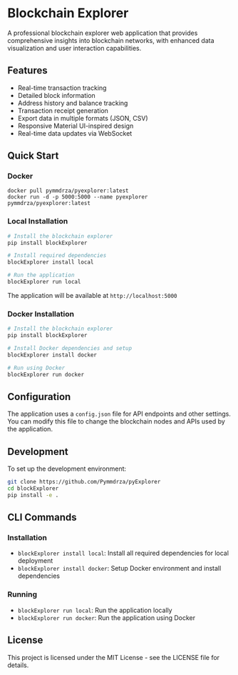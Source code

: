 # Blockchain Explorer

A professional blockchain explorer web application that provides comprehensive insights into blockchain networks, with enhanced data visualization and user interaction capabilities.

## Features

- Real-time transaction tracking
- Detailed block information
- Address history and balance tracking
- Transaction receipt generation
- Export data in multiple formats (JSON, CSV)
- Responsive Material UI-inspired design
- Real-time data updates via WebSocket

## Quick Start

### Docker

```
docker pull pymmdrza/pyexplorer:latest
docker run -d -p 5000:5000 --name pyexplorer pymmdrza/pyexplorer:latest
```

### Local Installation

```bash
# Install the blockchain explorer
pip install blockExplorer

# Install required dependencies
blockExplorer install local

# Run the application
blockExplorer run local
```

The application will be available at `http://localhost:5000`

### Docker Installation

```bash
# Install the blockchain explorer
pip install blockExplorer

# Install Docker dependencies and setup
blockExplorer install docker

# Run using Docker
blockExplorer run docker
```

## Configuration

The application uses a `config.json` file for API endpoints and other settings. You can modify this file to change the blockchain nodes and APIs used by the application.

## Development

To set up the development environment:

```bash
git clone https://github.com/Pymmdrza/pyExplorer
cd blockExplorer
pip install -e .
```

## CLI Commands

### Installation
- `blockExplorer install local`: Install all required dependencies for local deployment
- `blockExplorer install docker`: Setup Docker environment and install dependencies

### Running
- `blockExplorer run local`: Run the application locally
- `blockExplorer run docker`: Run the application using Docker

## License

This project is licensed under the MIT License - see the LICENSE file for details.
